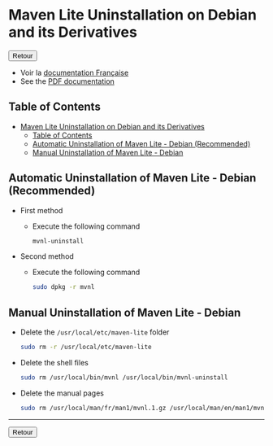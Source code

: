 # Maven Lite Uninstallation on Debian and its Derivatives

<a href="https://florobart.github.io/Maven_lite/Documentations/Installation.en.html"><button type="button">Retour</button></a>

- Voir la [documentation Française](./Desinstallation.fr.md)
- See the [PDF documentation](./Desinstallation.en.pdf)

## Table of Contents

- [Maven Lite Uninstallation on Debian and its Derivatives](#maven-lite-uninstallation-on-debian-and-its-derivatives)
  - [Table of Contents](#table-of-contents)
  - [Automatic Uninstallation of Maven Lite - Debian (Recommended)](#automatic-uninstallation-of-maven-lite---debian-recommended)
  - [Manual Uninstallation of Maven Lite - Debian](#manual-uninstallation-of-maven-lite---debian)

## Automatic Uninstallation of Maven Lite - Debian (Recommended)

- First method
  - Execute the following command

    ```sh
    mvnl-uninstall
    ```

- Second method
  - Execute the following command

    ```sh
    sudo dpkg -r mvnl
    ```

## Manual Uninstallation of Maven Lite - Debian

- Delete the `/usr/local/etc/maven-lite` folder

  ```sh
  sudo rm -r /usr/local/etc/maven-lite
  ```

- Delete the shell files

  ```sh
  sudo rm /usr/local/bin/mvnl /usr/local/bin/mvnl-uninstall
  ```

- Delete the manual pages

  ```sh
  sudo rm /usr/local/man/fr/man1/mvnl.1.gz /usr/local/man/en/man1/mvnl.1.gz
  ```

****

<a href="https://florobart.github.io/Maven_lite/Documentations/Installation.en.html"><button type="button">Retour</button></a>
